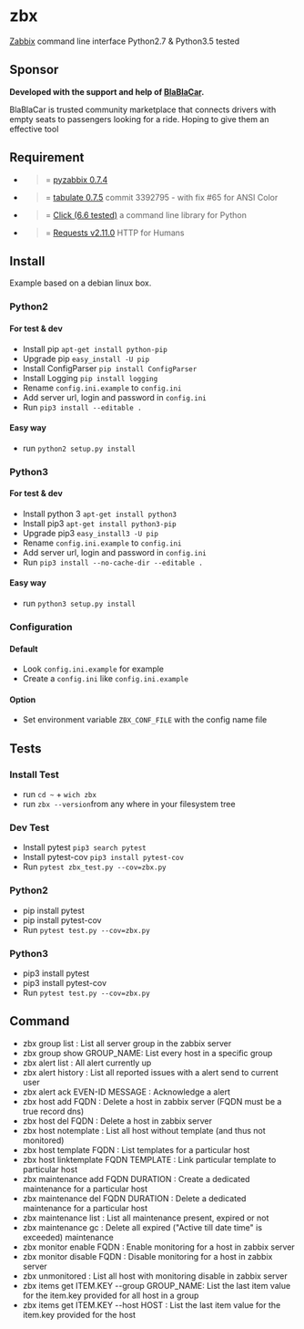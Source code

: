 # zbx 
[Zabbix](http://www.zabbix.com/) command line interface 
Python2.7 & Python3.5 tested

## Sponsor
**Developed with the support and help of [BlaBlaCar](https://www.blablacar.co.uk/).**

BlaBlaCar is trusted community marketplace that connects drivers with empty seats to passengers looking for a ride.
Hoping to give them an effective tool

## Requirement
- >= [pyzabbix 0.7.4](https://github.com/lukecyca/pyzabbix)
- >= [tabulate 0.7.5](https://bitbucket.org/cesan3/python-tabulate) commit 3392795 - with fix #65 for ANSI Color
- >= [Click (6.6 tested)](https://github.com/pallets/click) a command line library for Python
- >= [Requests v2.11.0](https://github.com/kennethreitz/requests) HTTP for Humans

## Install
Example based on a debian linux box.

### Python2

#### For test & dev

- Install pip `apt-get install python-pip`
- Upgrade pip `easy_install -U pip`
- Install ConfigParser `pip install ConfigParser`
- Install Logging `pip install logging`
- Rename `config.ini.example` to `config.ini`
- Add server url, login and password in `config.ini`
- Run `pip3 install --editable .`

#### Easy way
- run `python2 setup.py install`

### Python3

#### For test & dev

- Install python 3 `apt-get install python3` 
- Install pip3 `apt-get install python3-pip`
- Upgrade pip3 `easy_install3 -U pip`
- Rename `config.ini.example` to `config.ini`
- Add server url, login and password in `config.ini`
- Run `pip3 install --no-cache-dir --editable .`

#### Easy way
- run `python3 setup.py install`

### Configuration
#### Default
- Look `config.ini.example` for example
- Create a `config.ini` like `config.ini.example`

#### Option
- Set environment variable `ZBX_CONF_FILE` with the config name file

## Tests

### Install Test
- run `cd ~` + `wich zbx` 
- run `zbx --version`from any where in your filesystem tree

### Dev Test
- Install pytest `pip3 search pytest`
- Install pytest-cov `pip3 install pytest-cov`
- Run `pytest zbx_test.py --cov=zbx.py`

### Python2
- pip install pytest
- pip install pytest-cov
- Run `pytest test.py --cov=zbx.py`

### Python3
- pip3 install pytest
- pip3 install pytest-cov
- Run `pytest test.py --cov=zbx.py`

## Command
- zbx group list : List all server group in the zabbix server
- zbx group show GROUP_NAME: List every host in a specific group
- zbx alert list : All alert currently up
- zbx alert history : List all reported issues with a alert send to current user
- zbx alert ack EVEN-ID MESSAGE : Acknowledge a alert
- zbx host add FQDN : Delete a host in zabbix server (FQDN must be a true record dns)
- zbx host del FQDN : Delete a host in zabbix server
- zbx host notemplate : List all host without template (and thus not monitored)
- zbx host template FQDN : List templates for a particular host
- zbx host linktemplate FQDN TEMPLATE : Link particular template to particular host
- zbx maintenance add FQDN DURATION : Create a dedicated maintenance for a particular host
- zbx maintenance del FQDN DURATION : Delete a dedicated maintenance for a particular host
- zbx maintenance list : List all maintenance present, expired or not
- zbx maintenance gc : Delete all expired ("Active till date time" is exceeded) maintenance
- zbx monitor enable FQDN : Enable monitoring for a host in zabbix server
- zbx monitor disable FQDN : Disable monitoring for a host in zabbix server
- zbx unmonitored : List all host with monitoring disable in zabbix server
- zbx items get ITEM.KEY --group GROUP_NAME: List the last item value for the item.key provided for all host in a group
- zbx items get ITEM.KEY --host HOST : List the last item value for the item.key provided for the host
